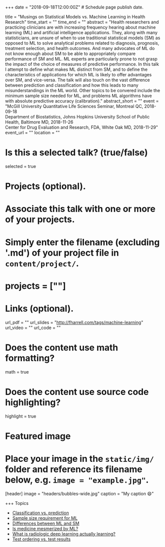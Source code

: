 +++
date = "2018-09-18T12:00:00Z"  # Schedule page publish date.

title = "Musings on Statistical Models vs. Machine Learning in Health Research"
time_start = ""
time_end   = ""
abstract = "Health researchers and practicing clinicians are with increasing frequency hearing about machine learning (ML) and artificial intelligence applications.  They, along with many statisticians, are unsure of when to use traditional statistical models (SM) as opposed to ML to solve analytical problems related to diagnosis, prognosis, treatment selection, and health outcomes.  And many advocates of ML do not know enough about SM to be able to appropriately compare performance of SM and ML.  ML experts are particularly prone to not grasp the impact of the choice of measures of predictive performance.  In this talk I attempt to define what makes ML distinct from SM, and to define the characteristics of applications for which ML is likely to offer advantages over SM, and vice-versa.  The talk will also touch on the vast difference between prediction and classification and how this leads to many misunderstandings in the ML world.  Other topics to be convered include the minimum sample size needed for ML, and problems ML algorithms have with absolute predictive accuracy (calibration)."
abstract_short = ""
event = "McGill University Quantitative Life Sciences Seminar, Montreal QC, 2018-09-18<br>Department of Biostatistics, Johns Hopkins University School of Public Health, Baltimore MD, 2018-11-26<br>Center for Drug Evaluation and Research, FDA, White Oak MD, 2018-11-29"
event_url = ""
location = ""

# Is this a selected talk? (true/false)
selected = true

# Projects (optional).
#   Associate this talk with one or more of your projects.
#   Simply enter the filename (excluding '.md') of your project file in `content/project/`.
# projects = [""]

# Links (optional).
url_pdf = ""
url_slides = "http://fharrell.com/tags/machine-learning"
url_video = ""
url_code = ""

# Does the content use math formatting?
math = true

# Does the content use source code highlighting?
highlight = true

# Featured image
# Place your image in the `static/img/` folder and reference its filename below, e.g. `image = "example.jpg"`.
[header]
image = "headers/bubbles-wide.jpg"
caption = "My caption :smile:"

+++
Topics

* [Classification vs. prediction](/post/classification)
* [Sample size requirement for ML](/post/ml-sample-size)
* [Differences between ML and SM](/post/stat-ml)
* [Is medicine mesmerized by ML?](/post/medml)
* [What is radiologic deep learning actually learning?](https://medium.com/@jrzech/what-are-radiological-deep-learning-models-actually-learning-f97a546c5b98)
* [Test ordering vs. test results](https://www.bmj.com/content/361/bmj.k1479)
